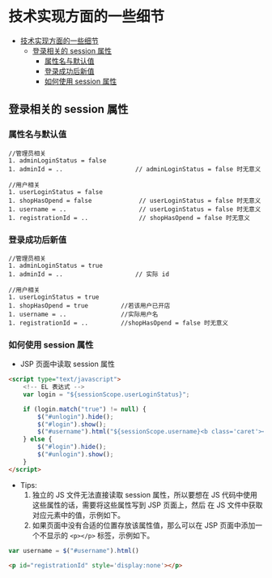 # 技术实现方面的一些细节

<!-- TOC -->

- [技术实现方面的一些细节](#%E6%8A%80%E6%9C%AF%E5%AE%9E%E7%8E%B0%E6%96%B9%E9%9D%A2%E7%9A%84%E4%B8%80%E4%BA%9B%E7%BB%86%E8%8A%82)
    - [登录相关的 session 属性](#%E7%99%BB%E5%BD%95%E7%9B%B8%E5%85%B3%E7%9A%84-session-%E5%B1%9E%E6%80%A7)
        - [属性名与默认值](#%E5%B1%9E%E6%80%A7%E5%90%8D%E4%B8%8E%E9%BB%98%E8%AE%A4%E5%80%BC)
        - [登录成功后新值](#%E7%99%BB%E5%BD%95%E6%88%90%E5%8A%9F%E5%90%8E%E6%96%B0%E5%80%BC)
        - [如何使用 session 属性](#%E5%A6%82%E4%BD%95%E4%BD%BF%E7%94%A8-session-%E5%B1%9E%E6%80%A7)

<!-- /TOC -->

## 登录相关的 session 属性

### 属性名与默认值

```
//管理员相关
1. adminLoginStatus = false      
1. adminId = ..                    // adminLoginStatus = false 时无意义 

//用户相关
1. userLoginStatus = false
1. shopHasOpend = false             // userLoginStatus = false 时无意义
1. username = ..                    // userLoginStatus = false 时无意义
1. registrationId = ..              // shopHasOpend = false 时无意义
```

### 登录成功后新值

```
//管理员相关
1. adminLoginStatus = true     
1. adminId = ..                    // 实际 id 

//用户相关
1. userLoginStatus = true      
1. shopHasOpend = true         //若该用户已开店   
1. username = ..               //实际用户名
1. registrationId = ..         //shopHasOpend = false 时无意义
```

### 如何使用 session 属性

- JSP 页面中读取 session 属性

```html
<script type="text/javascript">
    <!-- EL 表达式 -->
    var login = "${sessionScope.userLoginStatus}";

    if (login.match("true") != null) {
        $("#unlogin").hide();
        $("#login").show();
        $("#username").html("${sessionScope.username}<b class='caret'></b>"); 
    } else {
        $("#login").hide();
        $("#unlogin").show();
    }
</script>
```

- Tips: 
    1. 独立的 JS 文件无法直接读取 session 属性，所以要想在 JS 代码中使用这些属性的话，需要将这些属性写到 JSP 页面上，然后 在 JS 文件中获取对应元素中的值，示例如下。
    1. 如果页面中没有合适的位置存放该属性值，那么可以在 JSP 页面中添加一个不显示的 `<p></p>` 标签，示例如下。 

```js
var username = $("#username").html()
```

```html
<p id="registrationId" style='display:none'></p>
```